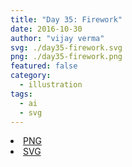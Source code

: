 ```yaml
---
title: "Day 35: Firework"
date: 2016-10-30
author: "vijay verma"
svg: ./day35-firework.svg
png: ./day35-firework.png
featured: false
category:
  - illustration
tags:
  - ai
  - svg
---
```

<li><a href="./day35-firework.png" download className="btn-png">PNG</a></li>
<li><a href="./day35-firework.svg" download className="btn-svg">SVG</a></li>
